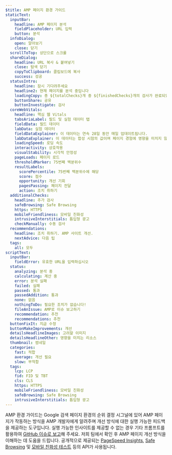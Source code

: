 ```yaml
---
$title: AMP 페이지 환경 가이드
staticText:
  inputBar:
    headline: AMP 페이지 분석
    fieldPlaceholder: URL 입력
    button: 분석
  infoDialog:
    open: 알아보기
    close: 닫기
  scrollToTop: 상단으로 스크롤
  shareDialog:
    headline: URL 복사 & 붙여넣기
    close: 탐색 닫기
    copyToClipboard: 클립보드에 복사
    success: 성공
  statusIntro:
    headline: 잠시 기다려주세요
    headline2: 현재 페이지를 분석 중입니다
    loadingCopy: 총 ${totalChecks}개 중 ${finishedChecks}개의 검사가 완료되었습니다
    buttonShare: 공유
    buttonInvestigate: 검사
  coreWebVitals:
    headline: 핵심 웹 Vitals
    tabsAriaLabel: 필드 및 실험 데이터 탭
    fieldData: 필드 데이터
    labData: 실험 데이터
    fieldDataExplainer: 이 데이터는 연속 28일 동안 매일 업데이트됩니다.
    labDataExplainer: 이 데이터는 합성 시험의 값이며 페이지 경험에 영향을 미치지 않습니다.
    loadingSpeed: 로딩 속도
    interactivity: 상호작용
    visualStability: 시각적 안정성
    pageLoads: 페이지 로드
    thresholdMarker: 75번째 백분위수
    resultLabels:
      scorePercentile: 75번째 백분위수에 해당
      score: 점수
      opportunity: 개선 기회
      pagesPassing: 페이지 전달
      action: 조치 취하기
  additionalChecks:
    headline: 추가 검사
    safeBrowsing: Safe Browsing
    https: HTTPS
    mobileFriendliness: 모바일 친화성
    intrusiveInterstitials: 틈입형 광고
    checkManually: 수동 검사
  recommendations:
    headline: 조치 취하기. AMP 사이트 개선.
    nextAdvice: 다음 팁
  tags:
    all: 모두
scriptText:
  inputBar:
    fieldError: 유효한 URL을 입력하십시오
  status:
    analyzing: 분석 중
    calculating: 계산 중
    error: 분석 실패
    failed: 실패
    passed: 통과
    passedAddition: 통과
    none: 없음
    nothingToDo: 필요한 조치가 없습니다!
    fileAnIssue: AMP로 이슈 보고하기
    recommendation: 추천
    recommendations: 추천
  buttonFixIt: 지금 수정
  buttonMakeImprovements: 개선
  detailsHeadlineImages: 고려할 이미지
  detailsHeadlineOther: 영향을 미치는 리소스
  thumbnail: 썸네일
  categories:
    fast: 적합
    average: 개선 필요
    slow: 부적합
  tags:
    lcp: LCP
    fid: FID 및 TBT
    cls: CLS
    https: HTTPS
    mobileFriendliness: 모바일 친화성
    safeBrowsing: Safe Browsing
    intrusiveInterstitials: 틈입형 광고
---
```


AMP 환경 가이드는 Google 검색 페이지 환경의 순위 결정 시그널에 있어 AMP 페이지가 작동하는 방식을 AMP 개발자에게 알려주며 개선 방식에 대한 실행 가능한 피드백을 제공하는 도구입니다. 실행 가능한 인사이트를 제공할 수 없는 경우 기타 프롬프트를 활용하여 [GitHub 이슈로 보고](https://github.com/ampproject/amphtml/issues/new?assignees=&labels=Type:+Page+experience&template=page-experience.md&title=Page+experience+issue)해 주세요. 저희 팀에서 확인 후 AMP 페이지 개선 방식을 이해하는 데 도움을 드립니다. 공개적으로 제공되는 [PageSpeed Insights](https://developers.google.com/speed/pagespeed/insights/?hl=ko), [Safe Browsing](https://search.google.com/test/mobile-friendly?hl=ko) 및 [모바일 친화성 테스트](https://search.google.com/test/mobile-friendly?hl=ko) 등의 API가 사용됩니다.
